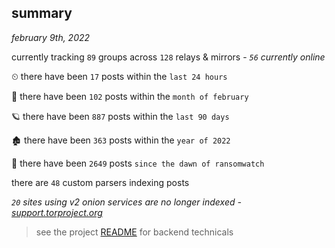 
## summary
_february 9th, 2022_

currently tracking `89` groups across `128` relays & mirrors - _`56` currently online_

⏲ there have been `17` posts within the `last 24 hours`

🦈 there have been `102` posts within the `month of february`

🪐 there have been `887` posts within the `last 90 days`

🏚 there have been `363` posts within the `year of 2022`

🦕 there have been `2649` posts `since the dawn of ransomwatch`

there are `48` custom parsers indexing posts

_`20` sites using v2 onion services are no longer indexed - [support.torproject.org](https://support.torproject.org/onionservices/v2-deprecation/)_

> see the project [README](https://github.com/thetanz/ransomwatch#ransomwatch--) for backend technicals
